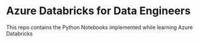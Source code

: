 # Azure Databricks for Data Engineers
This repo contains the Python Notebooks implemented while learning Azure Databricks
